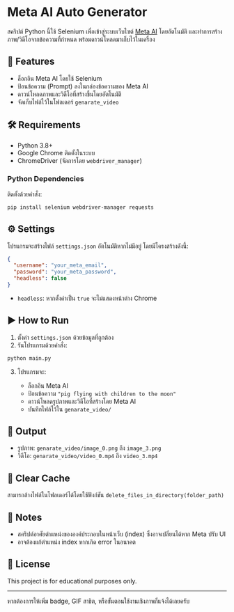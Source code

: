 # Meta AI Auto Generator

สคริปต์ Python นี้ใช้ Selenium เพื่อเข้าสู่ระบบเว็บไซต์ [Meta AI](https://www.meta.ai) โดยอัตโนมัติ และทำการสร้างภาพ/วิดีโอจากข้อความที่กำหนด พร้อมดาวน์โหลดมาเก็บไว้ในเครื่อง

## 🧰 Features

* ล็อกอิน Meta AI โดยใช้ Selenium
* ป้อนข้อความ (Prompt) ลงในกล่องข้อความของ Meta AI
* ดาวน์โหลดภาพและวิดีโอที่สร้างขึ้นโดยอัตโนมัติ
* จัดเก็บไฟล์ไว้ในโฟลเดอร์ `genarate_video`

## 🛠️ Requirements

* Python 3.8+
* Google Chrome ติดตั้งในระบบ
* ChromeDriver (จัดการโดย `webdriver_manager`)

### Python Dependencies

ติดตั้งด้วยคำสั่ง:

```bash
pip install selenium webdriver-manager requests
```

## ⚙️ Settings

โปรแกรมจะสร้างไฟล์ `settings.json` อัตโนมัติหากไม่มีอยู่ โดยมีโครงสร้างดังนี้:

```json
{
  "username": "your_meta_email",
  "password": "your_meta_password",
  "headless": false
}
```

* `headless`: หากตั้งค่าเป็น `true` จะไม่แสดงหน้าต่าง Chrome

## ▶️ How to Run

1. ตั้งค่า `settings.json` ด้วยข้อมูลที่ถูกต้อง
2. รันโปรแกรมด้วยคำสั่ง:

```bash
python main.py
```

3. โปรแกรมจะ:

   * ล็อกอิน Meta AI
   * ป้อนข้อความ `"pig flying with children to the moon"`
   * ดาวน์โหลดรูปภาพและวิดีโอที่สร้างโดย Meta AI
   * บันทึกไฟล์ไว้ใน `genarate_video/`

## 📁 Output

* รูปภาพ: `genarate_video/image_0.png` ถึง `image_3.png`
* วิดีโอ: `genarate_video/video_0.mp4` ถึง `video_3.mp4`

## 🧹 Clear Cache

สามารถล้างไฟล์ในโฟลเดอร์ได้โดยใช้ฟังก์ชัน `delete_files_in_directory(folder_path)`

## 🚨 Notes

* สคริปต์อาศัยตำแหน่งขององค์ประกอบในหน้าเว็บ (index) ซึ่งอาจเปลี่ยนได้หาก Meta ปรับ UI
* อาจต้องแก้ตำแหน่ง index หากเกิด error ในอนาคต

## 📜 License

This project is for educational purposes only.

---

หากต้องการให้เพิ่ม badge, GIF สาธิต, หรือขั้นตอนใช้งานเชิงภาพก็แจ้งได้เลยครับ
